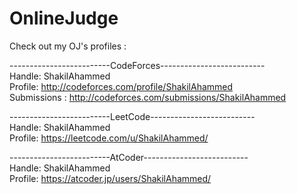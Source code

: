 # OnlineJudge

Check out my OJ's profiles : 

-------------------------CodeForces-------------------------- <br />
Handle: ShakilAhammed <br />
Profile: http://codeforces.com/profile/ShakilAhammed<br />
Submissions : http://codeforces.com/submissions/ShakilAhammed<br />


-------------------------LeetCode-------------------------- <br />
Handle: ShakilAhammed <br />
Profile: https://leetcode.com/u/ShakilAhammed/<br />

-------------------------AtCoder-------------------------- <br />
Handle: ShakilAhammed <br />
Profile: https://atcoder.jp/users/ShakilAhammed/<br />

